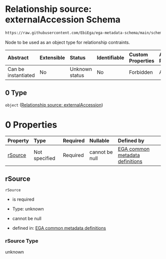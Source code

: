 # Relationship source: externalAccession Schema

```txt
https://raw.githubusercontent.com/EbiEga/ega-metadata-schema/main/schemas/EGA.protocol.json#/properties/protocolRelationships/items/allOf/1/anyOf/2/allOf/1/anyOf/0
```

Node to be used as an object type for relationship contraints.

| Abstract            | Extensible | Status         | Identifiable | Custom Properties | Additional Properties | Access Restrictions | Defined In                                                                       |
| :------------------ | :--------- | :------------- | :----------- | :---------------- | :-------------------- | :------------------ | :------------------------------------------------------------------------------- |
| Can be instantiated | No         | Unknown status | No           | Forbidden         | Allowed               | none                | [EGA.protocol.json\*](../../../schemas/EGA.protocol.json "open original schema") |

## 0 Type

`object` ([Relationship source: externalAccession](ega-4-defs-relationship-source-externalaccession.md))

# 0 Properties

| Property            | Type          | Required | Nullable       | Defined by                                                                                                                                                                                                                                                           |
| :------------------ | :------------ | :------- | :------------- | :------------------------------------------------------------------------------------------------------------------------------------------------------------------------------------------------------------------------------------------------------------------- |
| [rSource](#rsource) | Not specified | Required | cannot be null | [EGA common metadata definitions](ega-4-defs-relationship-source-externalaccession-properties-rsource.md "https://raw.githubusercontent.com/EbiEga/ega-metadata-schema/main/schemas/EGA.common-definitions.json#/$defs/rSourceExternalAccession/properties/rSource") |

## rSource



`rSource`

* is required

* Type: unknown

* cannot be null

* defined in: [EGA common metadata definitions](ega-4-defs-relationship-source-externalaccession-properties-rsource.md "https://raw.githubusercontent.com/EbiEga/ega-metadata-schema/main/schemas/EGA.common-definitions.json#/$defs/rSourceExternalAccession/properties/rSource")

### rSource Type

unknown
